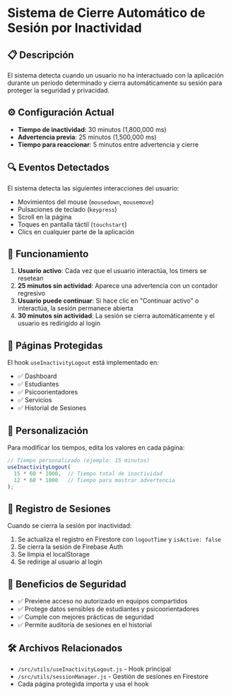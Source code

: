 # Sistema de Cierre Automático de Sesión por Inactividad

## 📋 Descripción

El sistema detecta cuando un usuario no ha interactuado con la aplicación durante un período determinado y cierra automáticamente su sesión para proteger la seguridad y privacidad.

## ⚙️ Configuración Actual

- **Tiempo de inactividad**: 30 minutos (1,800,000 ms)
- **Advertencia previa**: 25 minutos (1,500,000 ms)
- **Tiempo para reaccionar**: 5 minutos entre advertencia y cierre

## 🔍 Eventos Detectados

El sistema detecta las siguientes interacciones del usuario:
- Movimientos del mouse (`mousedown`, `mousemove`)
- Pulsaciones de teclado (`keypress`)
- Scroll en la página
- Toques en pantalla táctil (`touchstart`)
- Clics en cualquier parte de la aplicación

## 🚀 Funcionamiento

1. **Usuario activo**: Cada vez que el usuario interactúa, los timers se resetean
2. **25 minutos sin actividad**: Aparece una advertencia con un contador regresivo
3. **Usuario puede continuar**: Si hace clic en "Continuar activo" o interactúa, la sesión permanece abierta
4. **30 minutos sin actividad**: La sesión se cierra automáticamente y el usuario es redirigido al login

## 📍 Páginas Protegidas

El hook `useInactivityLogout` está implementado en:
- ✅ Dashboard
- ✅ Estudiantes
- ✅ Psicoorientadores
- ✅ Servicios
- ✅ Historial de Sesiones

## 🔧 Personalización

Para modificar los tiempos, edita los valores en cada página:

```javascript
// Tiempo personalizado (ejemplo: 15 minutos)
useInactivityLogout(
  15 * 60 * 1000,  // Tiempo total de inactividad
  12 * 60 * 1000   // Tiempo para mostrar advertencia
);
```

## 📝 Registro de Sesiones

Cuando se cierra la sesión por inactividad:
1. Se actualiza el registro en Firestore con `logoutTime` y `isActive: false`
2. Se cierra la sesión de Firebase Auth
3. Se limpia el localStorage
4. Se redirige al usuario al login

## 🔐 Beneficios de Seguridad

- ✅ Previene acceso no autorizado en equipos compartidos
- ✅ Protege datos sensibles de estudiantes y psicoorientadores
- ✅ Cumple con mejores prácticas de seguridad
- ✅ Permite auditoría de sesiones en el historial

## 🛠️ Archivos Relacionados

- `/src/utils/useInactivityLogout.js` - Hook principal
- `/src/utils/sessionManager.js` - Gestión de sesiones en Firestore
- Cada página protegida importa y usa el hook
